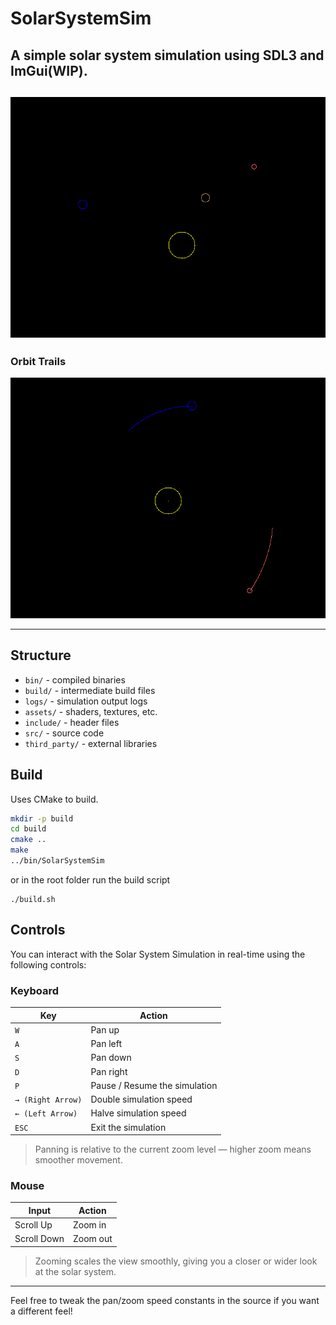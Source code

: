 # SolarSystemSim

A simple solar system simulation using SDL3 and ImGui(WIP).
-
![Simulation Preview](assets/preview.png)
-
### Orbit Trails
![Preview_OrbitTrail](assets/preview_oribitTrail.png)

---
## Structure

- `bin/` - compiled binaries
- `build/` - intermediate build files
- `logs/` - simulation output logs
- `assets/` - shaders, textures, etc.
- `include/` - header files
- `src/` - source code
- `third_party/` - external libraries

## Build

Uses CMake to build.

```bash
mkdir -p build
cd build
cmake ..
make
../bin/SolarSystemSim
```
or in the root folder run the build script

```
./build.sh
```

## Controls

You can interact with the Solar System Simulation in real-time using the following controls:

### Keyboard

| Key         | Action                         |
|-------------|--------------------------------|
| `W`         | Pan up                         |
| `A`         | Pan left                       |
| `S`         | Pan down                       |
| `D`         | Pan right                      |
| `P`         | Pause / Resume the simulation  |
| `→ (Right Arrow)` | Double simulation speed     |
| `← (Left Arrow)`  | Halve simulation speed      |
| `ESC`       | Exit the simulation            |

> Panning is relative to the current zoom level — higher zoom means smoother movement.

### Mouse

| Input       | Action                         |
|-------------|--------------------------------|
| Scroll Up   | Zoom in                        |
| Scroll Down | Zoom out                       |

> Zooming scales the view smoothly, giving you a closer or wider look at the solar system.

---

Feel free to tweak the pan/zoom speed constants in the source if you want a different feel!
